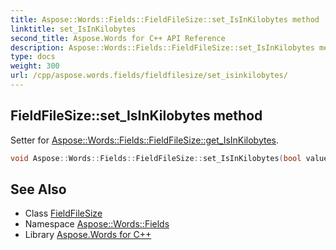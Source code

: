 ```yaml
---
title: Aspose::Words::Fields::FieldFileSize::set_IsInKilobytes method
linktitle: set_IsInKilobytes
second_title: Aspose.Words for C++ API Reference
description: Aspose::Words::Fields::FieldFileSize::set_IsInKilobytes method. Setter for Aspose::Words::Fields::FieldFileSize::get_IsInKilobytes in C++.
type: docs
weight: 300
url: /cpp/aspose.words.fields/fieldfilesize/set_isinkilobytes/
---
```

## FieldFileSize::set_IsInKilobytes method


Setter for [Aspose::Words::Fields::FieldFileSize::get_IsInKilobytes](../get_isinkilobytes/).

```cpp
void Aspose::Words::Fields::FieldFileSize::set_IsInKilobytes(bool value)
```

## See Also

* Class [FieldFileSize](../)
* Namespace [Aspose::Words::Fields](../../)
* Library [Aspose.Words for C++](../../../)
